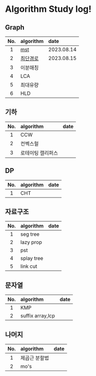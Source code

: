 # Algorithm Study log!

## Graph

|No.| algorithm |date|
|:-:|:-|:-|
|1|[mst](https://github.com/iacobuschoi/algorithm/blob/main/%EC%B5%9C%EC%86%8C%20%EC%8B%A0%EC%9E%A5%20%ED%8A%B8%EB%A6%AC.md)|2023.08.14|
|2|[최단경로](https://github.com/iacobuschoi/algorithm/blob/main/%EC%B5%9C%EB%8B%A8%20%EA%B2%BD%EB%A1%9C.md)|2023.08.15|
|3|이분매칭||
|4|LCA||
|5|최대유량||
|6|HLD||

## 기하
|No.| algorithm |date|
|:-:|:-|:-|
|1|CCW||
|2|컨벡스헐||
|3|로테이팅 캘리퍼스||

## DP
|No.| algorithm |date|
|:-:|:-|:-|
|1|CHT||

## 자료구조
|No.| algorithm |date|
|:-:|:-|:-|
|1|seg tree||
|2|lazy prop||
|3|pst||
|4|splay tree||
|5|link cut||

## 문자열
|No.| algorithm |date|
|:-:|:-|:-|
|1|KMP||
|2|suffix array,lcp||

## 나머지
|No.| algorithm |date|
|:-:|:-|:-|
|1|제곱근 분할법||
|2|mo's||
